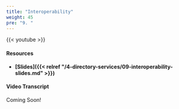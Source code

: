 ```yaml
---
title: "Interoperability"
weight: 45
pre: "9. "
---
```


{{< youtube  >}}

#### Resources

* **[Slides]({{< relref "/4-directory-services/09-interoperability-slides.md" >}})**

#### Video Transcript

Coming Soon!
